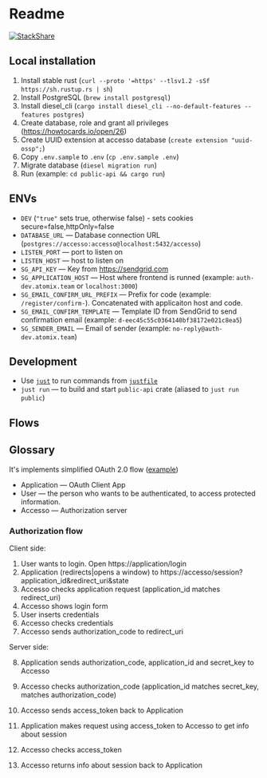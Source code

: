 # Readme

[![StackShare](http://img.shields.io/badge/tech-stack-0690fa.svg?style=flat)](https://stackshare.io/authmenow/backend)

## Local installation

1. Install stable rust (`curl --proto '=https' --tlsv1.2 -sSf https://sh.rustup.rs | sh`)
2. Install PostgreSQL (`brew install postgresql`)
3. Install diesel_cli (`cargo install diesel_cli --no-default-features --features postgres`)
4. Create database, role and grant all privileges (https://howtocards.io/open/26)
5. Create UUID extension at accesso database (`create extension "uuid-ossp";`)
6. Copy `.env.sample` to `.env` (`cp .env.sample .env`)
7. Migrate database (`diesel migration run`)
8. Run (example: `cd public-api && cargo run`)

## ENVs

- `DEV` (`"true"` sets true, otherwise false) - sets cookies secure=false,httpOnly=false
- `DATABASE_URL` — Database connection URL (`postgres://accesso:accesso@localhost:5432/accesso`)
- `LISTEN_PORT` — port to listen on
- `LISTEN_HOST` — host to listen on
- `SG_API_KEY` — Key from https://sendgrid.com
- `SG_APPLICATION_HOST` — Host where frontend is runned (example: `auth-dev.atomix.team` or `localhost:3000`)
- `SG_EMAIL_CONFIRM_URL_PREFIX` — Prefix for code (example: `/register/confirm-`). Concatenated with applicaiton host and code.
- `SG_EMAIL_CONFIRM_TEMPLATE` — Template ID from SendGrid to send confirmation email (example: `d-eec45c55c0364140bf38172e021c8ea5`)
- `SG_SENDER_EMAIL` — Email of sender (example: `no-reply@auth-dev.atomix.team`)

## Development

- Use [`just`](https://github.com/casey/just) to run commands from [`justfile`](./justfile)
- `just run` — to build and start `public-api` crate (aliased to `just run public`)

## Flows

## Glossary

It's implements simplified OAuth 2.0 flow ([example](https://itnext.io/an-oauth-2-0-introduction-for-beginners-6e386b19f7a9))

- Application — OAuth Client App
- User — the person who wants to be authenticated, to access protected information.
- Accesso — Authorization server

### Authorization flow

Client side:

1. User wants to login. Open https://application/login
2. Application (redirects|opens a window) to https://accesso/session?application_id&redirect_uri&state
3. Accesso checks application request (application_id matches redirect_uri)
4. Accesso shows login form
5. User inserts credentials
6. Accesso checks credentials
7. Accesso sends authorization_code to redirect_uri

Server side:

8. Application sends authorization_code, application_id and secret_key to Accesso
9. Accesso checks authorization_code (application_id matches secret_key, matches authorization_code)
10. Accesso sends access_token back to Application

11. Application makes request using access_token to Accesso to get info about session
12. Accesso checks access_token
13. Accesso returns info about session back to Application
